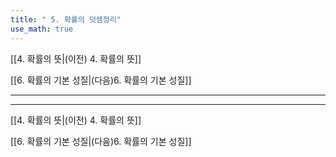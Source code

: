 ```yaml
---
title: " 5. 확률의 덧셈정리"
use_math: true
---
```

[[4. 확률의 뜻|(이전) 4. 확률의 뜻]]

[[6. 확률의 기본 성질|(다음)6. 확률의 기본 성질]]

***







***
[[4. 확률의 뜻|(이전) 4. 확률의 뜻]]

[[6. 확률의 기본 성질|(다음)6. 확률의 기본 성질]]
